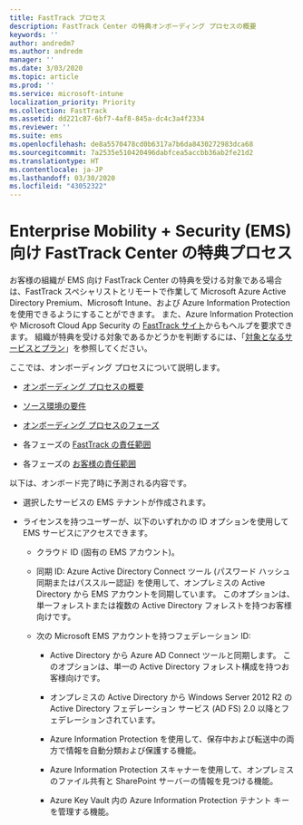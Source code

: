 ```yaml
---
title: FastTrack プロセス
description: FastTrack Center の特典オンボーディング プロセスの概要
keywords: ''
author: andredm7
ms.author: andredm
manager: ''
ms.date: 3/03/2020
ms.topic: article
ms.prod: ''
ms.service: microsoft-intune
localization_priority: Priority
ms.collection: FastTrack
ms.assetid: dd221c87-6bf7-4af8-845a-dc4c3a4f2334
ms.reviewer: ''
ms.suite: ems
ms.openlocfilehash: de8a5570478cd0b6317a7b6da8430272983dca68
ms.sourcegitcommit: 7a2535e510420496dabfcea5accbb36ab2fe21d2
ms.translationtype: HT
ms.contentlocale: ja-JP
ms.lasthandoff: 03/30/2020
ms.locfileid: "43052322"
---
```

# <a name="fasttrack-center-benefit-process-for-enterprise-mobility--security-ems"></a>Enterprise Mobility + Security (EMS) 向け FastTrack Center の特典プロセス
お客様の組織が EMS 向け FastTrack Center の特典を受ける対象である場合は、FastTrack スペシャリストとリモートで作業して Microsoft Azure Active Directory Premium、Microsoft Intune、および Azure Information Protection を使用できるようにすることができます。 また、Azure Information Protection や Microsoft Cloud App Security の [FastTrack サイト](https://www.microsoft.com/fasttrack/microsoft-365/ems)からもヘルプを要求できます。 組織が特典を受ける対象であるかどうかを判断するには、「[対象となるサービスとプラン](M365-eligible-services-and-plans.md)」を参照してください。


ここでは、オンボーディング プロセスについて説明します。

-   [オンボーディング プロセスの概要](EMS-fasttrack-benefit-overview.md)

-   [ソース環境の要件](EMS-source-environment-expectations.md)

-   [オンボーディング プロセスのフェーズ](EMS-onboarding-phases.md)

-   各フェーズの [FastTrack の責任範囲](EMS-fasttrack-responsibilities.md)

-   各フェーズの [お客様の責任範囲](EMS-your-responsibilities.md)

以下は、オンボード完了時に予測される内容です。

-   選択したサービスの EMS テナントが作成されます。

-   ライセンスを持つユーザーが、以下のいずれかの ID オプションを使用して EMS サービスにアクセスできます。

    -   クラウド ID (固有の EMS アカウント)。

    -   同期 ID: Azure Active Directory Connect ツール (パスワード ハッシュ同期またはパススルー認証) を使用して、オンプレミスの Active Directory から EMS アカウントを同期しています。 このオプションは、単一フォレストまたは複数の Active Directory フォレストを持つお客様向けです。

    -   次の Microsoft EMS アカウントを持つフェデレーション ID:

        -   Active Directory から Azure AD Connect ツールと同期します。 このオプションは、単一の Active Directory フォレスト構成を持つお客様向けです。

        -   オンプレミスの Active Directory から Windows Server 2012 R2 の Active Directory フェデレーション サービス (AD FS) 2.0 以降とフェデレーションされています。

        -   Azure Information Protection を使用して、保存中および転送中の両方で情報を自動分類および保護する機能。 

        -   Azure Information Protection スキャナーを使用して、オンプレミスのファイル共有と SharePoint サーバーの情報を見つける機能。 

        -   Azure Key Vault 内の Azure Information Protection テナント キーを管理する機能。 

